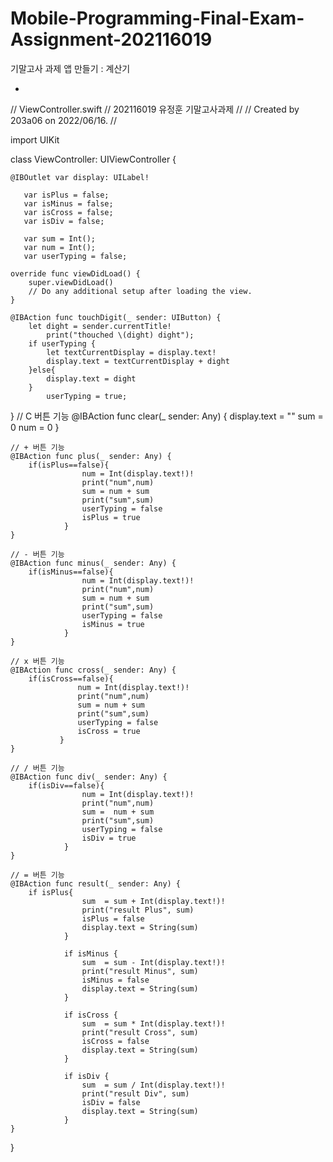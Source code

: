 # Mobile-Programming-Final-Exam-Assignment-202116019

기말고사 과제 앱 만들기 : 계산기



-

//  ViewController.swift
//  202116019 유정훈 기말고사과제
//
//  Created by 203a06 on 2022/06/16.
//

import UIKit

class ViewController: UIViewController {

    @IBOutlet var display: UILabel!
    
       var isPlus = false;
       var isMinus = false;
       var isCross = false;
       var isDiv = false;
       
       var sum = Int();
       var num = Int();
       var userTyping = false;
    
    override func viewDidLoad() {
        super.viewDidLoad()
        // Do any additional setup after loading the view.
    }

    @IBAction func touchDigit(_ sender: UIButton) {
        let dight = sender.currentTitle!
            print("thouched \(dight) dight");
        if userTyping {
            let textCurrentDisplay = display.text!
            display.text = textCurrentDisplay + dight
        }else{
            display.text = dight
        }
            userTyping = true;

    
}
    // C 버튼 기능
    @IBAction func clear(_ sender: Any) {
        display.text = ""
        sum = 0
        num = 0
    }
    
    // + 버튼 기능
    @IBAction func plus(_ sender: Any) {
        if(isPlus==false){
                    num = Int(display.text!)!
                    print("num",num)
                    sum = num + sum
                    print("sum",sum)
                    userTyping = false
                    isPlus = true
                }
    }
    
    // - 버튼 기능
    @IBAction func minus(_ sender: Any) {
        if(isMinus==false){
                    num = Int(display.text!)!
                    print("num",num)
                    sum = num + sum
                    print("sum",sum)
                    userTyping = false
                    isMinus = true
                }
    }
    
    // x 버튼 기능
    @IBAction func cross(_ sender: Any) {
        if(isCross==false){
                   num = Int(display.text!)!
                   print("num",num)
                   sum = num + sum
                   print("sum",sum)
                   userTyping = false
                   isCross = true
               }
    }
    
    // / 버튼 기능
    @IBAction func div(_ sender: Any) {
        if(isDiv==false){
                    num = Int(display.text!)!
                    print("num",num)
                    sum =  num + sum
                    print("sum",sum)
                    userTyping = false
                    isDiv = true
                }
    }
    
    // = 버튼 기능
    @IBAction func result(_ sender: Any) {
        if isPlus{
                    sum  = sum + Int(display.text!)!
                    print("result Plus", sum)
                    isPlus = false
                    display.text = String(sum)
                }
                
                if isMinus {
                    sum  = sum - Int(display.text!)!
                    print("result Minus", sum)
                    isMinus = false
                    display.text = String(sum)
                }
               
                if isCross {
                    sum  = sum * Int(display.text!)!
                    print("result Cross", sum)
                    isCross = false
                    display.text = String(sum)
                }
                
                if isDiv {
                    sum  = sum / Int(display.text!)!
                    print("result Div", sum)
                    isDiv = false
                    display.text = String(sum)
                }
    }
    
    
    
    
}
